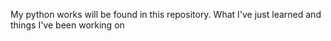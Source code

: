 My python works will be found in this repository. What I've just learned and things I've been working on

